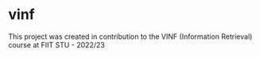 # vinf

This project was created in contribution to the VINF (Information Retrieval) course at FIIT STU - 2022/23

